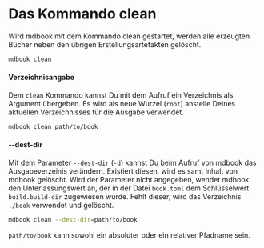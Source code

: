 # Das Kommando clean

Wird mdbook mit dem Kommando clean gestartet, werden alle erzeugten
Bücher neben den übrigen Erstellungsartefakten gelöscht.


```bash
mdbook clean
```

#### Verzeichnisangabe

Dem `clean` Kommando kannst Du mit dem Aufruf ein Verzeichnis als Argument
übergeben. Es wird als neue Wurzel (`root`) anstelle Deines
aktuellen Verzeichnisses für die Ausgabe verwendet.

```bash
mdbook clean path/to/book
```

#### --dest-dir

Mit dem Parameter `--dest-dir` (`-d`) kannst Du beim Aufruf von mdbook
das Ausgabeverzeinis verändern. Existiert diesen, wird es samt Inhalt
von mdbook gelöscht. Wird der Parameter nicht angegeben, wendet
mdbook den Unterlassungswert an, der in der Datei `book.toml` dem
Schlüsselwert `build.build-dir` zugewiesen wurde. Fehlt dieser, wird
das Verzeichnis `./book` verwendet und gelöscht.

```bash
mdbook clean --dest-dir=path/to/book
```
`path/to/book` kann sowohl ein absoluter oder ein relativer Pfadname sein.
